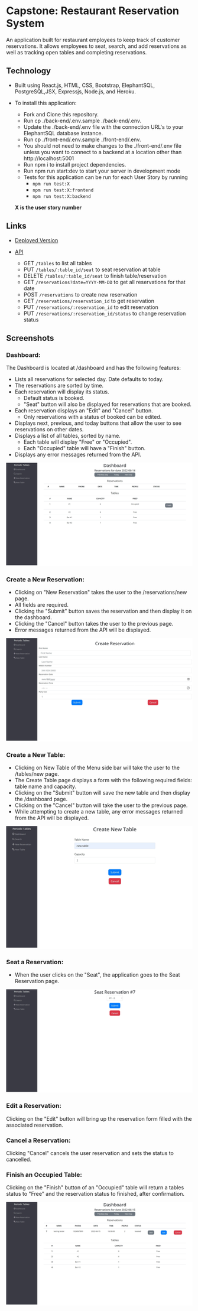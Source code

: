 # Capstone: Restaurant Reservation System
An application built for restaurant employees to keep track of customer reservations. It allows employees to seat, search, and add reservations as well as tracking open tables and completing reservations.

## Technology

- Built using React.js, HTML, CSS, Bootstrap, ElephantSQL, PostgreSQL,JSX, Expressjs, Node.js, and Heroku.

- To install this application:

	- Fork and Clone this repository.
	- Run cp ./back-end/.env.sample ./back-end/.env.
	- Update the ./back-end/.env file with the connection URL's to your ElephantSQL database instance.
	- Run cp ./front-end/.env.sample ./front-end/.env.
	- You should not need to make changes to the ./front-end/.env file unless you want to connect to a backend at a location other than http://localhost:5001
	- Run npm i to install project dependencies.
	- Run npm run start:dev to start your server in development mode
	- Tests for this application can be run for each User Story by running 
      - `npm run test:X` 
      - `npm run test:X:frontend` 
      - `npm run test:X:backend`

    **X is the user story number**
## Links

- [Deployed Version](https://reservation-app-client.onrender.com/dashboard)

- [API](https://reservation-app-server.onrender.com)
	- GET `/tables` to list all tables
	- PUT `/tables/:table_id/seat` to seat reservation at table
	- DELETE `/tables/:table_id/seat` to finish table/reservation
	- GET `/reservations?date=YYYY-MM-DD` to get all reservations for that date
	- POST `/reservations` to create new reservation
	- GET `/reservations/reservation_id` to get reservation
	- PUT `/reservations/:reservation_id` to edit reservation
	- PUT `/reservations/:reservation_id/status` to change reservation status
	

## Screenshots 
### Dashboard:

The Dashboard is located at /dashboard and has the following features:

- Lists all reservations for selected day. Date defaults to today.
- The reservations are sorted by time.
- Each reservation will display its status.
	- Default status is booked.
	- "Seat" button will also be displayed for reservations that are booked.
- Each reservation displays an "Edit" and "Cancel" button.
	- Only reservations with a status of booked can be edited.
- Displays next, previous, and today buttons that allow the user to see reservations on other dates.
- Displays a list of all tables, sorted by name.
	- Each table will display "Free" or "Occupied".
	- Each "Occupied" table will have a "Finish" button.
- Displays any error messages returned from the API.
 
![Dashboard](pics/Dashboard.png)

### Create a New Reservation:

- Clicking on "New Reservation" takes the user to the /reservations/new page.
- All fields are required.
- Clicking the "Submit" button saves the reservation and then display it on the dashboard.
- Clicking the "Cancel" button takes the user to the previous page.
- Error messages returned from the API will be displayed.

![Create-a-New-Reservation](pics/new-reservation.png)

### Create a New Table:

- Clicking on New Table of the Menu side bar will take the user to the /tables/new page.
- The Create Table page displays a form with the following required fields: table name and capacity.
- Clicking on the "Submit" button will save the new table and then display the /dashboard page.
- Clicking on the "Cancel" button will take the user to the previous page.
- While attempting to create a new table, any error messages returned from the API will be displayed.

![Create-a-New-Table](pics/new-table.png)

### Seat a Reservation:

- When the user clicks on the "Seat", the application goes to the Seat Reservation page.

![Seat-a-Reservation](pics/seat-reservation.png)

### Edit a Reservation:

Clicking on the "Edit" button will bring up the reservation form filled with the associated reservation.

### Cancel a Reservation:

Clicking "Cancel" cancels the user reservation and sets the status to cancelled.

### Finish an Occupied Table:

Clicking on the "Finish" button of an "Occupied" table will return a tables status to "Free" and the
reservation status to finished, after confirmation.

![dash](pics/dashboard-reservations.png)

